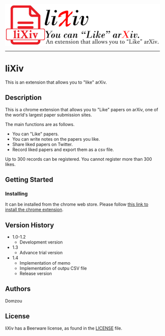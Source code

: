 ![liXiv Logo](https://github.com/Domzou-kun/chrome-extension-liXiv/blob/master/liXiv_header_icon.png)

---


# liXiv

This is an extension that allows you to "like" arXiv.

## Description

This is a chrome extension that allows you to "Like" papers on arXiv, one of the world's largest paper submission sites.

The main functions are as follows.
- You can "Like" papers.
- You can write notes on the papers you like.
- Share liked papers on Twitter.
- Record liked papers and export them as a csv file.

Up to 300 records can be registered.
You cannot register more than 300 likes.


## Getting Started

### Installing

It can be installed from the chrome web store.
Please follow [this link to install the chrome extension](https://chrome.google.com/webstore/detail/lixiv-like-function-on-ar/foalpbncmjnbggpnbikgmmbahbjdmnpc/related?hl=ja&authuser=0).

## Version History

* 1.0-1.2
    * Development version
* 1.3
    * Advance trial version
* 1.4
    * Implementation of memo
    * Implementation of outpu CSV file
    * Release version
    
## Authors

Domzou


## License
liXiv has a Beerware license, as found in the [LICENSE](LICENSE) file.


